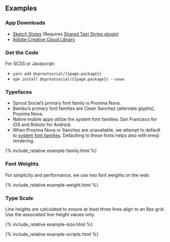 ## Examples

### App Downloads

- <a href="_generated/{{page.package}}.{{ site.data.versions[page.package].version }}.json" download>Sketch Styles</a> (Requires [Shared Text Styles plugin](https://github.com/nilshoenson/shared-text-styles))
- [Adobe Creative Cloud Library](https://assets.adobe.com/assets/libraries/a4c2bfd3-f701-470c-ab88-1ba696d9f628e)


### Get the Code

For SCSS or Javascript:

- `yarn add @sproutsocial/{{page.package}}`
- `npm install @sproutsocial/{{page.package}} --save`


### Typefaces

- Sprout Social’s primary font family is Proxima Nova.
- Bambu’s primary font families are Clean Sanchez (alternate glyphs), Proxima Nova.
- Native mobile apps utilize the system font families: San Francisco for iOS and Roboto for Android.
- When Proxima Nova or Sanchez are unavailable, we attempt to default to [system font families](https://css-tricks.com/snippets/css/system-font-stack/). Defaulting to these fonts helps also with emoji rendering.

{% include_relative example-family.html %}


### Font Weights

For simplicity and performance, we use two font weights on the web.

{% include_relative example-weight.html %}


### Type Scale

Line heights are calculated to ensure at least three lines align to an 8px grid. Use the associated line-height values only.

{% include_relative example-size.html %}


<!-- Scripts needed to render examples -->

{% include_relative example-scripts.html %}
